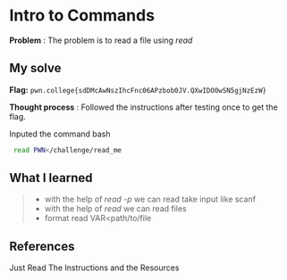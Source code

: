 

# Intro to Commands 

**Problem** : The problem is to read a file using *read*
## My solve

**Flag:** `pwn.college{sdDMcAwNszIhcFnc06APzbob0JV.QXwIDO0wSN5gjNzEzW}`

**Thought process** :   Followed the instructions after testing once to get the flag.


Inputed the command
bash
```bash
 read PWN</challenge/read_me

```


## What I learned
> * with the help of *read -p* we can read take input like scanf
> * with the help of *read* we can read files
> * format read VAR<path/to/file


## References 
Just Read The Instructions and the Resources
